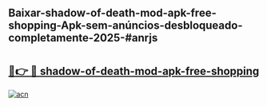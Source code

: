 ## Baixar-shadow-of-death-mod-apk-free-shopping-Apk-sem-anúncios-desbloqueado-completamente-2025-#anrjs

# <h2><a href="https://ainizakaria.my?title=shadow-of-death-mod-apk-free-shopping&ref=22M">🔗👉 🔴 shadow-of-death-mod-apk-free-shopping</a></h2>

[![acn](https://github.com/user-attachments/assets/0f9c940e-d8b0-45ae-aac7-cd30a18b3e1c)](https://ainizakaria.my?title=shadow-of-death-mod-apk-free-shopping&ref=22M)

